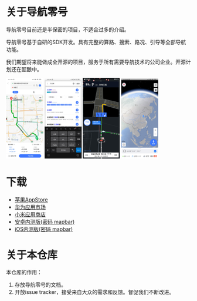 # 关于导航零号

导航零号目前还是半保密的项目，不适合过多的介绍。

导航零号基于自研的SDK开发。具有完整的算路、搜索、路况、引导等全部导航功能。

我们期望将来能做成全开源的项目，服务于所有需要导航技术的公司企业。开源计划还在酝酿中。

<img src="images/preview1.png" width="20%">
<img src="images/preview2.png" width="20%">
<img src="images/preview3.png" width="20%">
<img src="images/preview4.jpg" width="20%">

# 下载

* [苹果AppStore](https://apps.apple.com/cn/app/%E5%AF%BC%E8%88%AA%E9%9B%B6%E5%8F%B7/id1469022033)
* [华为应用市场](https://appstore.huawei.com/app/C101191423)
* [小米应用商店](http://app.mi.com/details?id=com.mapbar.navigation.zero.release)
* [安卓内测版(密码 mapbar)](https://www.pgyer.com/eGby)
* [iOS内测版(密码 mapbar)](https://www.pgyer.com/xJXq)

# 关于本仓库

本仓库的作用：

1. 存放导航零号的文档。
2. 开放issue tracker，接受来自大众的需求和反馈。督促我们不断改进。

